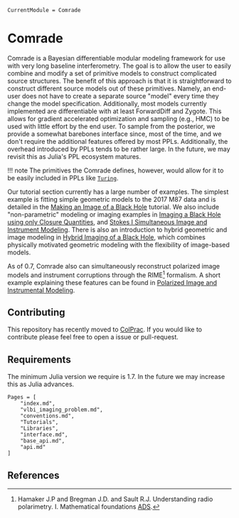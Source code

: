 ```@meta
CurrentModule = Comrade
```

# Comrade

Comrade is a Bayesian differentiable modular modeling framework for use with very long baseline interferometry.
The goal is to allow the user to easily combine and modify a set of primitive models
to construct complicated source structures. The benefit of this approach is that it is straightforward to construct different source models out of these primitives. Namely, an end-user does
not have to create a separate source "model" every time they
change the model specification. Additionally, most models currently implemented are differentiable with at least ForwardDiff and Zygote. This allows for gradient accelerated optimization and sampling (e.g., HMC) to be used with little
effort by the end user.
To sample from the posterior, we provide a somewhat barebones interface since, most of the time, and we don't require the additional features offered by most PPLs. Additionally, the overhead introduced by PPLs tends to be rather large. In the future, we may revisit this as
Julia's PPL ecosystem matures.

!!! note
    The primitives the Comrade defines, however, would allow for it to be easily included in PPLs like [`Turing`](https://github.com/TuringLang/Turing.jl).



Our tutorial section currently has a large number of examples. The simplest example is fitting simple geometric models to the 2017 M87 data and is detailed in the [Making an Image of a Black Hole](@ref) tutorial. We also include "non-parametric" modeling or imaging examples in [Imaging a Black Hole using only Closure Quantities](@ref), and
[Stokes I Simultaneous Image and Instrument Modeling](@ref). There is also an introduction to hybrid geometric and image modeling in [Hybrid Imaging of a Black Hole](@ref), which combines physically motivated geometric modeling with the flexibility of image-based models.


As of 0.7, Comrade also can simultaneously reconstruct polarized image models and instrument corruptions through the RIME[^1] formalism. A short example explaining
these features can be found in [Polarized Image and Instrumental Modeling](@ref).
## Contributing

This repository has recently moved to [ColPrac](https://github.com/SciML/ColPrac). If you would like to contribute please feel free to open a issue or pull-request.


## Requirements

The minimum Julia version we require is 1.7. In the future we may increase this as Julia advances.


```@contents
Pages = [
    "index.md",
    "vlbi_imaging_problem.md",
    "conventions.md",
    "Tutorials",
    "Libraries",
    "interface.md",
    "base_api.md",
    "api.md"
]
```

## References
[^1]: Hamaker J.P and Bregman J.D. and Sault R.J. Understanding radio polarimetry. I. Mathematical foundations [ADS](https://ui.adsabs.harvard.edu/abs/1996A&AS..117..137H). 

